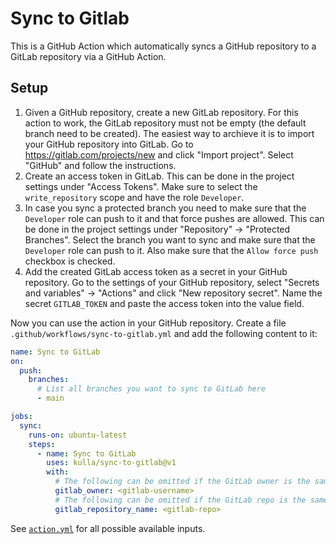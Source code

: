 # Sync to Gitlab

This is a GitHub Action which automatically syncs a GitHub repository to a GitLab repository via a GitHub Action.

## Setup

1. Given a GitHub repository, create a new GitLab repository. For this action to work, the GitLab repository must not be empty (the default branch need to be created). The easiest way to archieve it is to import your GitHub repository into GitLab. Go to https://gitlab.com/projects/new and click "Import project". Select "GitHub" and follow the instructions.
2. Create an access token in GitLab. This can be done in the project settings under "Access Tokens". Make sure to select the `write_repository` scope and have the role `Developer`.
3. In case you sync a protected branch you need to make sure that the `Developer` role can push to it and that force pushes are allowed. This can be done in the project settings under "Repository" -> "Protected Branches". Select the branch you want to sync and make sure that the `Developer` role can push to it. Also make sure that the `Allow force push` checkbox is checked.
4. Add the created GitLab access token as a secret in your GitHub repository. Go to the settings of your GitHub repository, select "Secrets and variables" -> "Actions" and click "New repository secret". Name the secret `GITLAB_TOKEN` and paste the access token into the value field.

Now you can use the action in your GitHub repository. Create a file `.github/workflows/sync-to-gitlab.yml` and add the following content to it:

```yaml
name: Sync to GitLab
on:
  push:
    branches:
      # List all branches you want to sync to GitLab here
      - main

jobs:
  sync:
    runs-on: ubuntu-latest
    steps:
      - name: Sync to GitLab
        uses: kulla/sync-to-gitlab@v1
        with:
          # The following can be omitted if the GitLab owner is the same as the GitHub owner
          gitlab_owner: <gitlab-username>
          # The following can be omitted if the GitLab repo is the same as the GitHub repo
          gitlab_repository_name: <gitlab-repo>
```

See [`action.yml`](./action.yml) for all possible available inputs.
